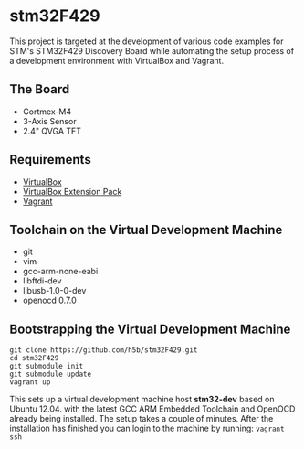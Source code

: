 # stm32F429

This project is targeted at the development of various code examples for STM's
STM32F429 Discovery Board while automating the setup process of a development
environment with VirtualBox and Vagrant.

## The Board

* Cortmex-M4
* 3-Axis Sensor
* 2.4" QVGA TFT

## Requirements

* [VirtualBox](https://www.virtualbox.org)
* [VirtualBox Extension Pack](http://download.virtualbox.org/virtualbox/)
* [Vagrant](http://vagrantup.com)

## Toolchain on the Virtual Development Machine

* git
* vim
* gcc-arm-none-eabi
* libftdi-dev
* libusb-1.0-0-dev
* openocd 0.7.0

## Bootstrapping the Virtual Development Machine

```
git clone https://github.com/h5b/stm32F429.git
cd stm32F429
git submodule init
git submodule update
vagrant up
```

This sets up a virtual development machine host __stm32-dev__ based on Ubuntu
12.04. with the latest GCC ARM Embedded Toolchain and OpenOCD already being
installed. The setup takes a couple of minutes. After the installation has
finished you can login to the machine by running: `vagrant ssh`
